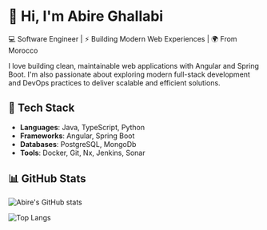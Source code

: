 # 👋 Hi, I'm Abire Ghallabi

💻 Software Engineer | ⚡ Building Modern Web Experiences | 🌍 From Morocco

I love building clean, maintainable web applications with Angular and Spring Boot. I'm also passionate about exploring modern full-stack development and DevOps practices to deliver scalable and efficient solutions.

## 🔧 Tech Stack

- **Languages**: Java, TypeScript, Python
- **Frameworks**: Angular, Spring Boot
- **Databases**: PostgreSQL, MongoDb
- **Tools**: Docker, Git, Nx, Jenkins, Sonar
## 📊 GitHub Stats

![Abire's GitHub stats](https://github-readme-stats.vercel.app/api?username=Abiree&show_icons=true&theme=tokyonight)

![Top Langs](https://github-readme-stats.vercel.app/api/top-langs/?username=Abiree&layout=compact&theme=tokyonight)
